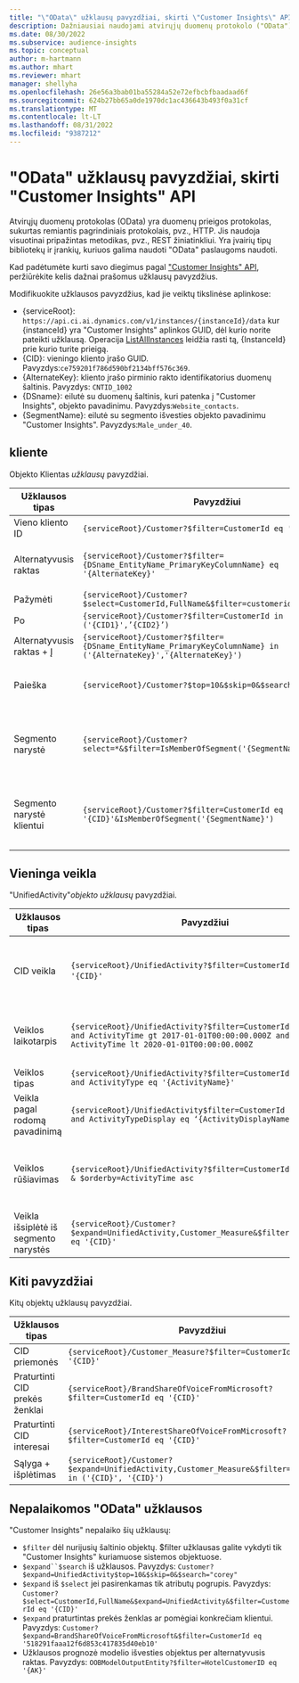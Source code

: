 ```yaml
---
title: "\"OData\" užklausų pavyzdžiai, skirti \"Customer Insights\" API"
description: Dažniausiai naudojami atvirųjų duomenų protokolo ("OData") pavyzdžiai, skirti užklausoms dėl "Customer Insights" API pateikti užklausą, kad būtų galima peržiūrėti duomenis.
ms.date: 08/30/2022
ms.subservice: audience-insights
ms.topic: conceptual
author: m-hartmann
ms.author: mhart
ms.reviewer: mhart
manager: shellyha
ms.openlocfilehash: 26e56a3bab01ba55284a52e72efbcbfbaadaad6f
ms.sourcegitcommit: 624b27bb65a0de1970dc1ac436643b493f0a31cf
ms.translationtype: MT
ms.contentlocale: lt-LT
ms.lasthandoff: 08/31/2022
ms.locfileid: "9387212"
---
```

# <a name="odata-query-examples-for-customer-insights-apis"></a>"OData" užklausų pavyzdžiai, skirti "Customer Insights" API

Atvirųjų duomenų protokolas (OData) yra duomenų prieigos protokolas, sukurtas remiantis pagrindiniais protokolais, pvz., HTTP. Jis naudoja visuotinai pripažintas metodikas, pvz., REST žiniatinkliui. Yra įvairių tipų bibliotekų ir įrankių, kuriuos galima naudoti "OData" paslaugoms naudoti.

Kad padėtumėte kurti savo diegimus pagal ["Customer Insights" API](apis.md), peržiūrėkite kelis dažnai prašomus užklausų pavyzdžius.

Modifikuokite užklausos pavyzdžius, kad jie veiktų tikslinėse aplinkose:

- {serviceRoot}: `https://api.ci.ai.dynamics.com/v1/instances/{instanceId}/data` kur {instanceId} yra "Customer Insights" aplinkos GUID, dėl kurio norite pateikti užklausą. Operacija [ListAllInstances](https://developer.ci.ai.dynamics.com/api-details#api=CustomerInsights&operation=Get-all-instances) leidžia rasti tą, {InstanceId} prie kurio turite prieigą.
- {CID}: vieningo kliento įrašo GUID. Pavyzdys:`ce759201f786d590bf2134bff576c369`.
- {AlternateKey}: kliento įrašo pirminio rakto identifikatorius duomenų šaltinis. Pavyzdys: `CNTID_1002`
- {DSname}: eilutė su duomenų šaltinis, kuri patenka į "Customer Insights", objekto pavadinimu. Pavyzdys:`Website_contacts`.
- {SegmentName}: eilutė su segmento išvesties objekto pavadinimu "Customer Insights". Pavyzdys:`Male_under_40`.

## <a name="customer"></a>kliente

Objekto Klientas *užklausų* pavyzdžiai.

|Užklausos tipas |Pavyzdžiui  | Pastaba.  |
|---------|---------|---------|
|Vieno kliento ID     | `{serviceRoot}/Customer?$filter=CustomerId eq '{CID}'`          |  |
|Alternatyvusis raktas    | `{serviceRoot}/Customer?$filter={DSname_EntityName_PrimaryKeyColumnName} eq '{AlternateKey}'`         |  Alternatyvūs raktai išlieka vieningame kliento objekte       |
|Pažymėti   | `{serviceRoot}/Customer?$select=CustomerId,FullName&$filter=customerid eq '1'`        |         |
|Po    | `{serviceRoot}/Customer?$filter=CustomerId in ('{CID1}',’{CID2}’)`        |         |
|Alternatyvusis raktas + Į   | `{serviceRoot}/Customer?$filter={DSname_EntityName_PrimaryKeyColumnName} in ('{AlternateKey}','{AlternateKey}')`         |         |
|Paieška  | `{serviceRoot}/Customer?$top=10&$skip=0&$search="string"`        |   Grąžina 10 populiariausių ieškos eilutės rezultatų      |
|Segmento narystė  | `{serviceRoot}/Customer?select=*&$filter=IsMemberOfSegment('{SegmentName}')&$top=10`     | Grąžina iš anksto nustatytą segmentavimo objekto eilučių skaičių.      |
|Segmento narystė klientui | `{serviceRoot}/Customer?$filter=CustomerId eq '{CID}'&IsMemberOfSegment('{SegmentName}')`     | Grąžina kliento profilį, jei jie yra nurodyto segmento nariai     |

## <a name="unified-activity"></a>Vieninga veikla

"UnifiedActivity"*objekto užklausų* pavyzdžiai.

|Užklausos tipas |Pavyzdžiui  | Pastaba.  |
|---------|---------|---------|
|CID veikla     | `{serviceRoot}/UnifiedActivity?$filter=CustomerId eq '{CID}'`          | Pateikia konkretaus kliento profilio veiklos sąrašus |
|Veiklos laikotarpis    | `{serviceRoot}/UnifiedActivity?$filter=CustomerId eq '{CID}' and ActivityTime gt 2017-01-01T00:00:00.000Z and ActivityTime lt 2020-01-01T00:00:00.000Z`     |  Kliento profilio veikla per tam tikrą laikotarpį       |
|Veiklos tipas    |   `{serviceRoot}/UnifiedActivity?$filter=CustomerId eq '{CID}' and ActivityType eq '{ActivityName}'`        |         |
|Veikla pagal rodomą pavadinimą     | `{serviceRoot}/UnifiedActivity$filter=CustomerId eq ‘{CID}’ and ActivityTypeDisplay eq ‘{ActivityDisplayName}’`        | |
|Veiklos rūšiavimas    | `{serviceRoot}/UnifiedActivity?$filter=CustomerId eq ‘{CID}’ & $orderby=ActivityTime asc`     |  Rūšiavimo veiklos didėjimo arba mažėjimo tvarka       |
|Veikla išsiplėtė iš segmento narystės  |   `{serviceRoot}/Customer?$expand=UnifiedActivity,Customer_Measure&$filter=CustomerId eq '{CID}'`     |         |

## <a name="other-examples"></a>Kiti pavyzdžiai

Kitų objektų užklausų pavyzdžiai.

|Užklausos tipas |Pavyzdžiui  | Pastaba.  |
|---------|---------|---------|
|CID priemonės    | `{serviceRoot}/Customer_Measure?$filter=CustomerId eq '{CID}'`          |  |
|Praturtinti CID prekės ženklai    | `{serviceRoot}/BrandShareOfVoiceFromMicrosoft?$filter=CustomerId eq '{CID}'`  |       |
|Praturtinti CID interesai    |   `{serviceRoot}/InterestShareOfVoiceFromMicrosoft?$filter=CustomerId eq '{CID}'`       |         |
|Sąlyga + išplėtimas     | `{serviceRoot}/Customer?$expand=UnifiedActivity,Customer_Measure&$filter=CustomerId in ('{CID}', '{CID}')`         | |

## <a name="not-supported-odata-queries"></a>Nepalaikomos "OData" užklausos

"Customer Insights" nepalaiko šių užklausų:

- `$filter` dėl nurijusių šaltinio objektų. $filter užklausas galite vykdyti tik "Customer Insights" kuriamuose sistemos objektuose.
- `$expand``$search` iš užklausos. Pavyzdys: `Customer?$expand=UnifiedActivity$top=10&$skip=0&$search="corey"`
- `$expand` iš `$select` jei pasirenkamas tik atributų pogrupis. Pavyzdys: `Customer?$select=CustomerId,FullName&$expand=UnifiedActivity&$filter=CustomerId eq '{CID}'`
- `$expand` praturtintas prekės ženklas ar pomėgiai konkrečiam klientui. Pavyzdys: `Customer?$expand=BrandShareOfVoiceFromMicrosoft&$filter=CustomerId eq '518291faaa12f6d853c417835d40eb10'`
- Užklausos prognozė modelio išvesties objektus per alternatyvusis raktas. Pavyzdys: `OOBModelOutputEntity?$filter=HotelCustomerID eq '{AK}'`
